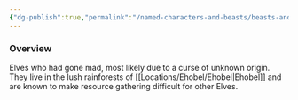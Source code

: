 ```yaml
---
{"dg-publish":true,"permalink":"/named-characters-and-beasts/beasts-and-animals/elven-cannibals/","noteIcon":""}
---
```



### Overview
Elves who had gone mad, most likely due to a curse of unknown origin. They live in the lush rainforests of [[Locations/Ehobel/Ehobel\|Ehobel]] and are known to make resource gathering difficult for other Elves.